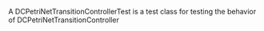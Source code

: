 A DCPetriNetTransitionControllerTest is a test class for testing the behavior of DCPetriNetTransitionController